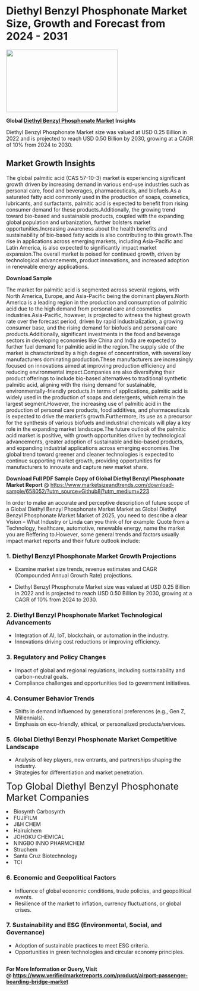 <H1>Diethyl Benzyl Phosphonate Market Size, Growth and Forecast from 2024 - 2031</H1><img class="aligncenter size-medium wp-image-584254" src="https://thirdeyenews.in/wp-content/uploads/2024/09/Global-Market-Research-300x168.jpeg" alt="" width="300" height="168" /><p><strong>Global&nbsp;<a href="https://www.marketsizeandtrends.com/download-sample/658052/?utm_source=Github8j?utm_medium=223">Diethyl Benzyl Phosphonate Market</a> Insights</strong></p><p>Diethyl Benzyl Phosphonate Market size was valued at USD 0.25 Billion in 2022 and is projected to reach USD 0.50 Billion by 2030, growing at a CAGR of 10% from 2024 to 2030.</p><p><h2>Market Growth Insights</h2> <p>The global palmitic acid (CAS 57-10-3) market is experiencing significant growth driven by increasing demand in various end-use industries such as personal care, food and beverages, pharmaceuticals, and biofuels.As a saturated fatty acid commonly used in the production of soaps, cosmetics, lubricants, and surfactants, palmitic acid is expected to benefit from rising consumer demand for these products.Additionally, the growing trend toward bio-based and sustainable products, coupled with the expanding global population and urbanization, further bolsters market opportunities.Increasing awareness about the health benefits and sustainability of bio-based fatty acids is also contributing to this growth.The rise in applications across emerging markets, including Asia-Pacific and Latin America, is also expected to significantly impact market expansion.The overall market is poised for continued growth, driven by technological advancements, product innovations, and increased adoption in renewable energy applications.</p> <p><strong>Download Sample</strong></p> <p>The market for palmitic acid is segmented across several regions, with North America, Europe, and Asia-Pacific being the dominant players.North America is a leading region in the production and consumption of palmitic acid due to the high demand from personal care and cosmetics industries.Asia-Pacific, however, is projected to witness the highest growth rate over the forecast period, driven by rapid industrialization, a growing consumer base, and the rising demand for biofuels and personal care products.Additionally, significant investments in the food and beverage sectors in developing economies like China and India are expected to further fuel demand for palmitic acid in the region.The supply side of the market is characterized by a high degree of concentration, with several key manufacturers dominating production.These manufacturers are increasingly focused on innovations aimed at improving production efficiency and reducing environmental impact.Companies are also diversifying their product offerings to include bio-based alternatives to traditional synthetic palmitic acid, aligning with the rising demand for sustainable, environmentally-friendly products.In terms of applications, palmitic acid is widely used in the production of soaps and detergents, which remain the largest segment.However, the increasing use of palmitic acid in the production of personal care products, food additives, and pharmaceuticals is expected to drive the market’s growth.Furthermore, its use as a precursor for the synthesis of various biofuels and industrial chemicals will play a key role in the expanding market landscape.The future outlook of the palmitic acid market is positive, with growth opportunities driven by technological advancements, greater adoption of sustainable and bio-based products, and expanding industrial applications across emerging economies.The global trend toward greener and cleaner technologies is expected to continue supporting market growth, providing opportunities for manufacturers to innovate and capture new market share.<p><span class=""><strong>Download Full PDF Sample Copy of Global Diethyl Benzyl Phosphonate Market Report</strong> @ <a href="https://www.marketsizeandtrends.com/download-sample/658052/?utm_source=Github8j?utm_medium=223" target="_blank">https://www.marketsizeandtrends.com/download-sample/658052/?utm_source=Github8j?utm_medium=223</a></span></p><p>In order to make an accurate and perceptive description of future scope of a Global&nbsp;Diethyl Benzyl Phosphonate Market Market as Global&nbsp;Diethyl Benzyl Phosphonate Market Market of 2025, you need to describe a clear Vision &ndash; What Industry or Linda can you think of for example: Quote from a Technology, healthcare, automotive, renewable energy, name the market you are Reffering to.However, some general trends and factors usually impact market reports and their future outlook include:</p><h3>1.&nbsp;<strong>Diethyl Benzyl Phosphonate Market Growth Projections</strong></h3><ul><li>Examine market size trends, revenue estimates and CAGR (Compounded Annual Growth Rate) projections.</li><li><p>Diethyl Benzyl Phosphonate Market size was valued at USD 0.25 Billion in 2022 and is projected to reach USD 0.50 Billion by 2030, growing at a CAGR of 10% from 2024 to 2030.</p></li></ul><h3>2.&nbsp;<strong>Diethyl Benzyl Phosphonate Market Technological Advancements</strong></h3><ul><li>Integration of AI, IoT, blockchain, or automation in the industry.</li><li>Innovations driving cost reductions or improving efficiency.</li></ul><h3>3.&nbsp;<strong>Regulatory and Policy Changes</strong></h3><ul><li>Impact of global and regional regulations, including sustainability and carbon-neutral goals.</li><li>Compliance challenges and opportunities tied to government initiatives.</li></ul><h3>4.&nbsp;<strong>Consumer Behavior Trends</strong></h3><ul><li>Shifts in demand influenced by generational preferences (e.g., Gen Z, Millennials).</li><li>Emphasis on eco-friendly, ethical, or personalized products/services.</li></ul><h3>5.&nbsp;<strong>Global Diethyl Benzyl Phosphonate Market Competitive Landscape</strong></h3><ul><li>Analysis of key players, new entrants, and partnerships shaping the industry.</li><li>Strategies for differentiation and market penetration.</li></ul><p data-pm-slice="1 1 []"><span style="color: inherit; font-family: inherit; font-size: 25px;">Top Global Diethyl Benzyl Phosphonate Market Companies</span></p><div class="" data-test-id=""><p><li>Biosynth Carbosynth</li><li> FUJIFILM</li><li> J&H CHEM</li><li> Hairuichem</li><li> JOHOKU CHEMICAL</li><li> NINGBO INNO PHARMCHEM</li><li> Struchem</li><li> Santa Cruz Biotechnology</li><li> TCI</li></p></div><h3>6.&nbsp;<strong>Economic and Geopolitical Factors</strong></h3><ul><li>Influence of global economic conditions, trade policies, and geopolitical events.</li><li>Resilience of the market to inflation, currency fluctuations, or global crises.</li></ul><h3>7.&nbsp;<strong>Sustainability and ESG (Environmental, Social, and Governance)</strong></h3><ul><li>Adoption of sustainable practices to meet ESG criteria.</li><li>Opportunities in green technologies and circular economy principles.</li></ul><h2><strong style="font-size: 14px;">For More Information or Query, Visit @&nbsp;</strong><a style="background-color: #ffffff; font-size: 14px;" href="https://www.marketsizeandtrends.com/report/diethyl-benzyl-phosphonate-market/" target="_blank">https://www.verifiedmarketreports.com/product/airport-passenger-boarding-bridge-market</a></h2>